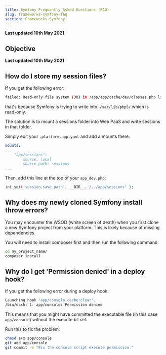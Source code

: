 ```yaml
---
title: Symfony Frequently Asked Questions (FAQ)
slug: frameworks-symfony-faq
section: Frameworks-Symfony
---
```


**Last updated 10th May 2021**



## Objective  

**Last updated 10th May 2021**


## How do I store my session files?

If you get the following error:

```bash
failed: Read-only file system (30) in /app/app/cache/dev/classes.php line 420
```

that's because Symfony is trying to write into: `/var/lib/php5/` which
is read-only.

The solution is to mount a sessions folder into Web PaaS and write
sessions in that folder.

Simply edit your `.platform.app.yaml` and add a mounts there:

```yaml
mounts:
...
    "app/sessions":
        source: local
        source_path: sessions
...
```

Then, add this line at the top of your `app_dev.php`:

```bash
ini_set('session.save_path', __DIR__.'/../app/sessions' );
```

## Why does my newly cloned Symfony install throw errors?

You may encounter the WSOD (white screen of death) when you first clone
a new Symfony project from your platform. This is likely because of
missing dependencies.

You will need to install composer first and then run the following
command:

```bash
cd my_project_name/
composer install
```

## Why do I get 'Permission denied' in a deploy hook?

If you get the following error during a deploy hook:
```bash
Launching hook 'app/console cache:clear'.
/bin/dash: 1: app/console: Permission denied
```

This means that you might have committed the executable file (in this case ``app/console``) without the execute bit set.

Run this to fix the problem:
```bash
chmod a+x app/console
git add app/console
git commit -m "Fix the console script execute permission."
```
